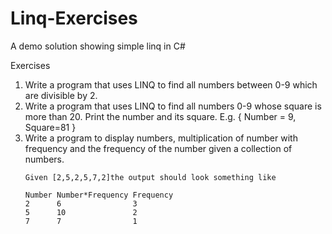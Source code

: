 # Linq-Exercises
A demo solution showing simple linq in C#

Exercises
1. Write a program that uses LINQ to find all numbers between 0-9 which are divisible by 2.
2. Write a program that uses LINQ to find all numbers 0-9 whose square is more than 20. Print the
number and its square. E.g. { Number = 9, Square=81 }
3. Write a program to display numbers, multiplication of number with frequency and the frequency
of the number given a collection of numbers.
    ```
    Given [2,5,2,5,7,2]the output should look something like  

    Number Number*Frequency Frequency  
    2      6                3  
    5      10               2  
    7      7                1  
    ```
